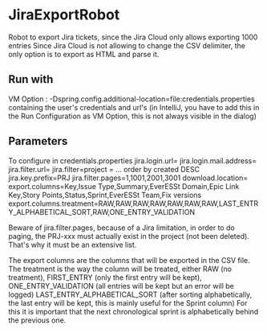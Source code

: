 # JiraExportRobot
Robot to export Jira tickets, since the Jira Cloud only allows exporting 1000 entries
Since Jira Cloud is not allowing to change the CSV delimiter, the only option is to export as HTML and parse it.

## Run with
VM Option :
    -Dspring.config.additional-location=file:credentials.properties
containing the user's credentials and url's
(in IntelliJ, you have to add this in the Run Configuration as VM Option, this is not always visible in the dialog)

## Parameters
To configure in credentials.properties
jira.login.url=
jira.login.mail.address=
jira.filter.url=
jira.filter=project = ... order by created DESC
jira.key.prefix=PRJ
jira.filter.pages=1,1001,2001,3001
download.location=
export.columns=Key,Issue Type,Summary,EverESSt Domain,Epic Link Key,Story Points,Status,Sprint,EverESSt Team,Fix versions
export.columns.treatment=RAW,RAW,RAW,RAW,RAW,RAW,RAW,LAST_ENTRY_ALPHABETICAL_SORT,RAW,ONE_ENTRY_VALIDATION

Beware of jira.filter.pages, because of a Jira limitation, in order to do paging, the PRJ-xxx must actually exist in the project (not been deleted).
That's why it must be an extensive list.

The export columns are the columns that will be exported in the CSV file.
The treatment is the way the column will be treated,
either RAW (no treatment), 
FIRST_ENTRY (only the first entry will be kept), 
ONE_ENTRY_VALIDATION (all entries will be kept but an error will be logged)
LAST_ENTRY_ALPHABETICAL_SORT (after sorting alphabetically, the last entry will be kept, this is mainly useful for the Sprint column)
For this it is important that the next chronological sprint is alphabetically behind the previous one.